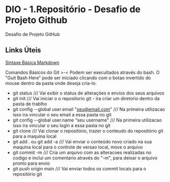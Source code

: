 # DIO - 1.Repositório - Desafio de Projeto Github
Desafio de Projeto GitHub

## Links Úteis
[Sintaxe Básica Markdown](https://www.markdownguide.org/basic-syntax/)

Comandos Básicos do Git >-< Podem ser execultados através do bash. O "Guit Bash Here" pode ser iniciado clicando com o botao invertido do mouse dentro da pasta onde deseja cria-lo. 
- git status /// Vai exibir o status de alterações e envios dos seus arquivos
- git init /// Vai iniciar o o repositorio git - ira criar um diretorio dentro da pasta de trablho
- git config --global user.email "seu@email.com" /// Na primeira utilizacao isso ira vincular o seu email a essa pasta no git
- git config --global user.name "seu username" /// Na primeira utilizacao isso ira vincular o seu login a essa pasta no git
- git clone /// Vai clonar o repositório, trazer o conteudo do repositório git para a maquina local
- git add .  ou git add -a /// Vai enviar o conteúdo novo criado na sua maquina local para o controle de versao local, move o arquivo
- git commit -m /// Cria um arquivo com as alteracoes realizadas no codigo e inclui um comentario através do "-m", para deixar o arquivo pronto para envio
- git push origin main /// Vai enviar todos os commit locais para o repositório git

